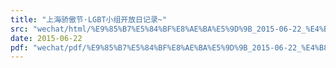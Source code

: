 ```yaml
---
title: "上海骄傲节·LGBT小组开放日记录~"
src: "wechat/html/%E9%85%B7%E5%84%BF%E8%AE%BA%E5%9D%9B_2015-06-22_%E4%B8%8A%E6%B5%B7%E9%AA%84%E5%82%B2%E8%8A%82%C2%B7LGBT%E5%B0%8F%E7%BB%84%E5%BC%80%E6%94%BE%E6%97%A5%E8%AE%B0%E5%BD%95~.html"
date: 2015-06-22
pdf: "wechat/pdf/%E9%85%B7%E5%84%BF%E8%AE%BA%E5%9D%9B_2015-06-22_%E4%B8%8A%E6%B5%B7%E9%AA%84%E5%82%B2%E8%8A%82%C2%B7LGBT%E5%B0%8F%E7%BB%84%E5%BC%80%E6%94%BE%E6%97%A5%E8%AE%B0%E5%BD%95~.pdf"
---
```

